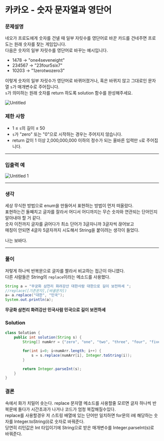 # 카카오 - 숫자 문자열과 영단어

### **문제설명**

네오가 프로도에게 숫자를 건넬 때 일부 자릿수를 영단어로 바꾼 카드를 건네주면 프로도는 원래 숫자를 찾는 게임입니다.   
다음은 숫자의 일부 자릿수를 영단어로 바꾸는 예시입니다.

- 1478 → "one4seveneight"
- 234567 → "23four5six7"
- 10203 → "1zerotwozero3"

이렇게 숫자의 일부 자릿수가 영단어로 바뀌어졌거나, 혹은 바뀌지 않고 그대로인 문자열 `s`가 매개변수로 주어집니다.   
`s`가 의미하는 원래 숫자를 return 하도록 solution 함수를 완성해주세요.

![Untitled](https://user-images.githubusercontent.com/72185011/177169347-cf8bc68a-18ff-4c30-975b-47da4ad262f6.png)

### 제한 사항

- 1 ≤ `s`의 길이 ≤ 50  
- `s`가 "zero" 또는 "0"으로 시작하는 경우는 주어지지 않습니다.  
- return 값이 1 이상 2,000,000,000 이하의 정수가 되는 올바른 입력만 `s`로 주어집니다.  

---

### 입출력 예

![Untitled 1](https://user-images.githubusercontent.com/72185011/177169355-09928664-29d6-4308-ad3c-c8f33fe3b1c2.png)

---

### 생각

세상 무식한 방법으로 enum을 만들어서 표현하는 방법이 먼저 떠올랐다.   
표현하는건 둘째치고 글자를 잘라서 어디서 어디까지는 무슨 숫자와 연관되는 단어인지 알아내야 할 거 같다.   
숫자 이전까지 글자를 긁어다가 최소 단어가 3글자니까 3글자씩 끊어보고   
매칭이 안되면 4글자 5글자까지 시도해서 String을 붙이려는 생각이 들었다.    

나는 보바다.

---

### 풀이

저렇게 하나씩 반복문으로 글자를 짤라서 비교하는 접근이 아니였다.   
다른 사람들은 String의  `replace`이라는 메소드를 사용했다.   

```java
String a = "무궁화 삼천리 화려강산 대한사람 대한으로 길이 보전하세 ";	
//replace([기존문자],[바꿀문자])
a= a.replace("대한", "민국");	
System.out.println(a);
```

**무궁화 삼천리 화려강산 민국사람 민국으로 길이 보전하세**

### Solution

```java
class Solution {
    public int solution(String s) {
        String[] numArr = {"zero", "one", "two", "three", "four", "five", "six", "seven", "eight", "nine"};

        for(int i=0; i<numArr.length; i++) {
            s = s.replace(numArr[i], Integer.toString(i));
        }

        return Integer.parseInt(s);
    }
}
```

### 결론

속에서 화가 치밀어 솟는다. replace 문자열 메소드를 사용할줄 모르면 글자 하나씩 반복문에 돌다가 시간초과가 나거나 코드가 엄청 복잡해질수있다.   
replace를 사용할경우 저 스트링 배열에 있는 단어만 일치하면 for문의 i에 해당하는 숫자를 Integer.toString(i)로 숫자로 바꿔준다.   
당연히 리턴값은 Int 타입이기에 String으로 받은 매개변수를 Integer.parseInt(s)로 바꿔준다.  

